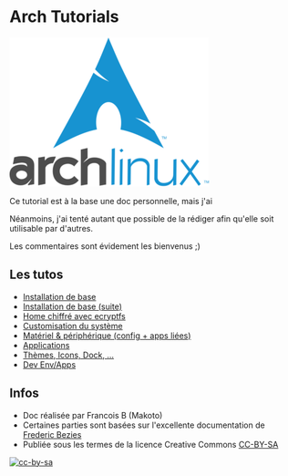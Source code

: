# Arch Tutorials

![archlogo](logo_med.png)

Ce tutorial est à la base une doc personnelle, mais j'ai

Néanmoins, j'ai tenté autant que possible de la rédiger afin qu'elle soit utilisable par d'autres.

Les commentaires sont évidement les bienvenus ;)

## Les tutos

- [Installation de base](base_install_01.md)
- [Installation de base (suite)](base_install_02.md)
- [Home chiffré avec ecryptfs](ecryptfs_home.md)
- [Customisation du système](custom_install.md)
- [Matériel & périphérique (config + apps liées)](matos.md)
- [Applications](apps.md)
- [Thèmes, Icons, Dock, ...](customization.md)
- [Dev Env/Apps](dev.md)

## Infos

- Doc réalisée par Francois B (Makoto)
- Certaines parties sont basées sur l'excellente documentation de [Frederic Bezies](http://frederic.bezies.free.fr/blog/)
- Publiée sous les termes de la licence Creative Commons [CC-BY-SA](LICENCE.md)

[![cc-by-sa](https://i.creativecommons.org/l/by-sa/4.0/88x31.png)](LICENCE.md)
